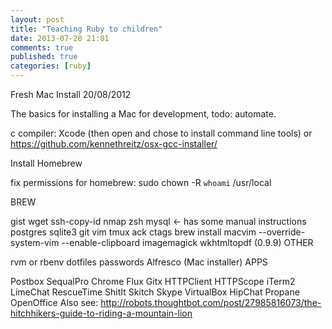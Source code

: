 ```yaml
---
layout: post
title: "Teaching Ruby to children"
date: 2013-07-28 21:01
comments: true
published: true
categories: [ruby]
---
```


Fresh Mac Install
20/08/2012

The basics for installing a Mac for development, todo: automate.

c compiler: Xcode (then open and chose to install command line tools) or https://github.com/kennethreitz/osx-gcc-installer/

Install Homebrew

fix permissions for homebrew: sudo chown -R `whoami` /usr/local

BREW

gist
wget
ssh-copy-id
nmap
zsh
mysql <- has some manual instructions
postgres
sqlite3
git
vim
tmux
ack
ctags
brew install macvim --override-system-vim --enable-clipboard
imagemagick
wkhtmltopdf (0.9.9)
OTHER

rvm or rbenv
dotfiles
passwords
Alfresco (Mac installer)
APPS

Postbox
SequalPro
Chrome
Flux
Gitx
HTTPClient
HTTPScope
iTerm2
LimeChat
RescueTime
ShitIt
Skitch
Skype
VirtualBox
HipChat
Propane
OpenOffice
Also see: http://robots.thoughtbot.com/post/27985816073/the-hitchhikers-guide-to-riding-a-mountain-lion